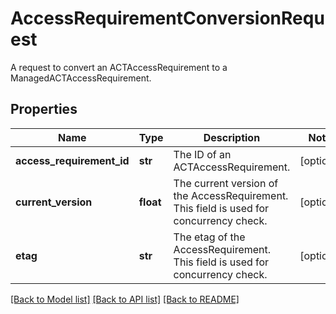 # AccessRequirementConversionRequest

A request to convert an ACTAccessRequirement to a ManagedACTAccessRequirement.
## Properties
Name | Type | Description | Notes
------------ | ------------- | ------------- | -------------
**access_requirement_id** | **str** | The ID of an ACTAccessRequirement. | [optional] 
**current_version** | **float** | The current version of the AccessRequirement. This field is used for concurrency check. | [optional] 
**etag** | **str** | The etag of the AccessRequirement. This field is used for concurrency check. | [optional] 

[[Back to Model list]](../README.md#documentation-for-models) [[Back to API list]](../README.md#documentation-for-api-endpoints) [[Back to README]](../README.md)


